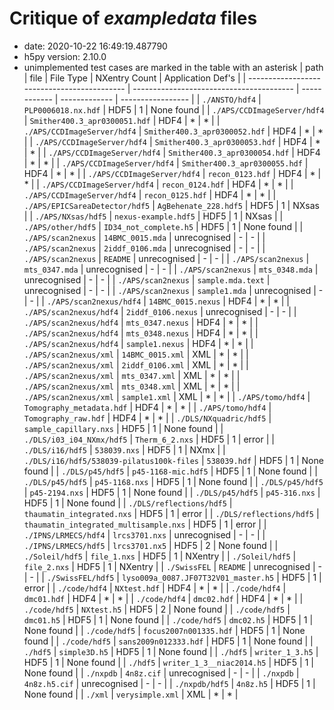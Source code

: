 # Critique of *exampledata* files

* date: 2020-10-22 16:49:19.487790
* h5py version: 2.10.0
* unimplemented test cases are marked in the table with an asterisk
| path                                        | file                                     | File Type    | NXentry Count | Application Def's |
| ------------------------------------------- | ---------------------------------------- | ------------ | ------------- | ----------------- |
| ``./ANSTO/hdf4``                            | ``PLP0006018.nx.hdf``                    | HDF5         | 1             | None found        |
| ``./APS/CCDImageServer/hdf4``               | ``Smither400.3_apr0300051.hdf``          | HDF4         | *             | *                 |
| ``./APS/CCDImageServer/hdf4``               | ``Smither400.3_apr0300052.hdf``          | HDF4         | *             | *                 |
| ``./APS/CCDImageServer/hdf4``               | ``Smither400.3_apr0300053.hdf``          | HDF4         | *             | *                 |
| ``./APS/CCDImageServer/hdf4``               | ``Smither400.3_apr0300054.hdf``          | HDF4         | *             | *                 |
| ``./APS/CCDImageServer/hdf4``               | ``Smither400.3_apr0300055.hdf``          | HDF4         | *             | *                 |
| ``./APS/CCDImageServer/hdf4``               | ``recon_0123.hdf``                       | HDF4         | *             | *                 |
| ``./APS/CCDImageServer/hdf4``               | ``recon_0124.hdf``                       | HDF4         | *             | *                 |
| ``./APS/CCDImageServer/hdf4``               | ``recon_0125.hdf``                       | HDF4         | *             | *                 |
| ``./APS/EPICSareaDetector/hdf5``            | ``AgBehenate_228.hdf5``                  | HDF5         | 1             | NXsas             |
| ``./APS/NXsas/hdf5``                        | ``nexus-example.hdf5``                   | HDF5         | 1             | NXsas             |
| ``./APS/other/hdf5``                        | ``ID34_not_complete.h5``                 | HDF5         | 1             | None found        |
| ``./APS/scan2nexus``                        | ``14BMC_0015.mda``                       | unrecognised | -             | -                 |
| ``./APS/scan2nexus``                        | ``2iddf_0106.mda``                       | unrecognised | -             | -                 |
| ``./APS/scan2nexus``                        | ``README``                               | unrecognised | -             | -                 |
| ``./APS/scan2nexus``                        | ``mts_0347.mda``                         | unrecognised | -             | -                 |
| ``./APS/scan2nexus``                        | ``mts_0348.mda``                         | unrecognised | -             | -                 |
| ``./APS/scan2nexus``                        | ``sample.mda.text``                      | unrecognised | -             | -                 |
| ``./APS/scan2nexus``                        | ``sample1.mda``                          | unrecognised | -             | -                 |
| ``./APS/scan2nexus/hdf4``                   | ``14BMC_0015.nexus``                     | HDF4         | *             | *                 |
| ``./APS/scan2nexus/hdf4``                   | ``2iddf_0106.nexus``                     | unrecognised | -             | -                 |
| ``./APS/scan2nexus/hdf4``                   | ``mts_0347.nexus``                       | HDF4         | *             | *                 |
| ``./APS/scan2nexus/hdf4``                   | ``mts_0348.nexus``                       | HDF4         | *             | *                 |
| ``./APS/scan2nexus/hdf4``                   | ``sample1.nexus``                        | HDF4         | *             | *                 |
| ``./APS/scan2nexus/xml``                    | ``14BMC_0015.xml``                       | XML          | *             | *                 |
| ``./APS/scan2nexus/xml``                    | ``2iddf_0106.xml``                       | XML          | *             | *                 |
| ``./APS/scan2nexus/xml``                    | ``mts_0347.xml``                         | XML          | *             | *                 |
| ``./APS/scan2nexus/xml``                    | ``mts_0348.xml``                         | XML          | *             | *                 |
| ``./APS/scan2nexus/xml``                    | ``sample1.xml``                          | XML          | *             | *                 |
| ``./APS/tomo/hdf4``                         | ``Tomography_metadata.hdf``              | HDF4         | *             | *                 |
| ``./APS/tomo/hdf4``                         | ``Tomography_raw.hdf``                   | HDF4         | *             | *                 |
| ``./DLS/NXquadric/hdf5``                    | ``sample_capillary.nxs``                 | HDF5         | 1             | None found        |
| ``./DLS/i03_i04_NXmx/hdf5``                 | ``Therm_6_2.nxs``                        | HDF5         | 1             | error             |
| ``./DLS/i16/hdf5``                          | ``538039.nxs``                           | HDF5         | 1             | NXmx              |
| ``./DLS/i16/hdf5/538039-pilatus100k-files`` | ``538039.hdf``                           | HDF5         | 1             | None found        |
| ``./DLS/p45/hdf5``                          | ``p45-1168-mic.hdf5``                    | HDF5         | 1             | None found        |
| ``./DLS/p45/hdf5``                          | ``p45-1168.nxs``                         | HDF5         | 1             | None found        |
| ``./DLS/p45/hdf5``                          | ``p45-2194.nxs``                         | HDF5         | 1             | None found        |
| ``./DLS/p45/hdf5``                          | ``p45-316.nxs``                          | HDF5         | 1             | None found        |
| ``./DLS/reflections/hdf5``                  | ``thaumatin_integrated.nxs``             | HDF5         | 1             | error             |
| ``./DLS/reflections/hdf5``                  | ``thaumatin_integrated_multisample.nxs`` | HDF5         | 1             | error             |
| ``./IPNS/LRMECS/hdf4``                      | ``lrcs3701.nxs``                         | unrecognised | -             | -                 |
| ``./IPNS/LRMECS/hdf5``                      | ``lrcs3701.nx5``                         | HDF5         | 2             | None found        |
| ``./Soleil/hdf5``                           | ``file_1.nxs``                           | HDF5         | 1             | NXentry           |
| ``./Soleil/hdf5``                           | ``file_2.nxs``                           | HDF5         | 1             | NXentry           |
| ``./SwissFEL``                              | ``README``                               | unrecognised | -             | -                 |
| ``./SwissFEL/hdf5``                         | ``lyso009a_0087.JF07T32V01_master.h5``   | HDF5         | 1             | error             |
| ``./code/hdf4``                             | ``NXtest.hdf``                           | HDF4         | *             | *                 |
| ``./code/hdf4``                             | ``dmc01.hdf``                            | HDF4         | *             | *                 |
| ``./code/hdf4``                             | ``dmc02.hdf``                            | HDF4         | *             | *                 |
| ``./code/hdf5``                             | ``NXtest.h5``                            | HDF5         | 2             | None found        |
| ``./code/hdf5``                             | ``dmc01.h5``                             | HDF5         | 1             | None found        |
| ``./code/hdf5``                             | ``dmc02.h5``                             | HDF5         | 1             | None found        |
| ``./code/hdf5``                             | ``focus2007n001335.hdf``                 | HDF5         | 1             | None found        |
| ``./code/hdf5``                             | ``sans2009n012333.hdf``                  | HDF5         | 1             | None found        |
| ``./hdf5``                                  | ``simple3D.h5``                          | HDF5         | 1             | None found        |
| ``./hdf5``                                  | ``writer_1_3.h5``                        | HDF5         | 1             | None found        |
| ``./hdf5``                                  | ``writer_1_3__niac2014.h5``              | HDF5         | 1             | None found        |
| ``./nxpdb``                                 | ``4n8z.cif``                             | unrecognised | -             | -                 |
| ``./nxpdb``                                 | ``4n8z.h5.cif``                          | unrecognised | -             | -                 |
| ``./nxpdb/hdf5``                            | ``4n8z.h5``                              | HDF5         | 1             | None found        |
| ``./xml``                                   | ``verysimple.xml``                       | XML          | *             | *                 |

